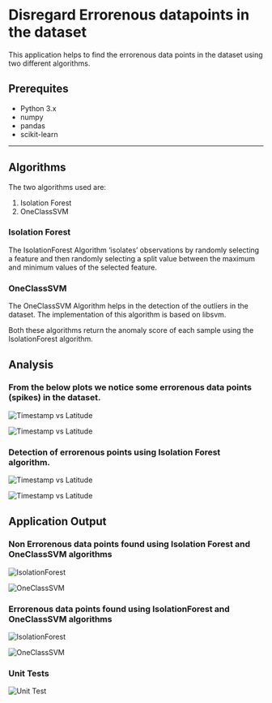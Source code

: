 # Disregard Errorenous datapoints in the dataset

This application helps to find the errorenous data points in the dataset using two different algorithms.

## Prerequites

* Python 3.x
* numpy
* pandas
* scikit-learn

---

## Algorithms

The two algorithms used are:

1. Isolation Forest
2. OneClassSVM


### Isolation Forest

The IsolationForest Algorithm ‘isolates’ observations by randomly selecting a feature and then randomly selecting a split value between the maximum and minimum values of the selected feature.

### OneClassSVM

The OneClassSVM Algorithm helps in the detection of the outliers in the dataset. The implementation of this algorithm is based on libsvm.


Both these algorithms return the anomaly score of each sample using the IsolationForest algorithm.


## Analysis

### From the below plots we notice some errorenous data points (spikes) in the dataset.

![Timestamp vs Latitude](https://github.com/vipin-tech/SoapBoxLabs/blob/master/screenshots/Image01.png)


![Timestamp vs Latitude](https://github.com/vipin-tech/SoapBoxLabs/blob/master/screenshots/Image02.png)

### Detection of errorenous points using Isolation Forest algorithm.

![Timestamp vs Latitude](https://github.com/vipin-tech/SoapBoxLabs/blob/master/screenshots/Image03.png)

![Timestamp vs Latitude](https://github.com/vipin-tech/SoapBoxLabs/blob/master/screenshots/Image04.png)


## Application Output

### Non Errorenous data points found using Isolation Forest and OneClassSVM algorithms

![IsolationForest](https://github.com/vipin-tech/SoapBoxLabs/blob/master/screenshots/Image05.png)

![OneClassSVM](https://github.com/vipin-tech/SoapBoxLabs/blob/master/screenshots/Image06.png)

### Errorenous data points found using IsolationForest and OneClassSVM algorithms

![IsolationForest](https://github.com/vipin-tech/SoapBoxLabs/blob/master/screenshots/Image07.png)

![OneClassSVM](https://github.com/vipin-tech/SoapBoxLabs/blob/master/screenshots/Image08.png)

### Unit Tests

![Unit Test](https://github.com/vipin-tech/SoapBoxLabs/blob/master/screenshots/Image09.png)
